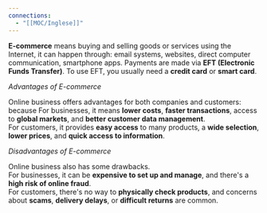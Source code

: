 ```yaml
---
connections:
  - "[[MOC/Inglese]]"
---
```


**E-commerce** means buying and selling goods or services using the Internet, it can happen through: email systems, websites, direct computer communication, smartphone apps. Payments are made via **EFT (Electronic Funds Transfer)**. To use EFT, you usually need a **credit card** or **smart card**.

*Advantages of E-commerce*

Online business offers advantages for both companies and customers: because
For businesses, it means **lower costs**, **faster transactions**, access to **global markets**, and **better customer data management**.  
For customers, it provides **easy access** to many products, a **wide selection**, **lower prices**, and **quick access to information**.

*Disadvantages of E-commerce*

Online business also has some drawbacks.  
For businesses, it can be **expensive to set up and manage**, and there's a **high risk of online fraud**.  
For customers, there's no way to **physically check products**, and concerns about **scams**, **delivery delays**, or **difficult returns** are common.